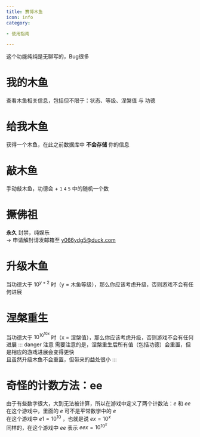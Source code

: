```yaml
---
title: 赛博木鱼
icon: info
category:

- 使用指南

---
```


这个功能纯纯是无聊写的，Bug很多

# 我的木鱼

查看木鱼相关信息，包括但不限于：状态、等级、涅槃值 与 功德

# 给我木鱼

获得一个木鱼，在此之前数据库中 **不会存储** 你的信息

# 敲木鱼

手动敲木鱼，功德会 + `1` `4` `5` 中的随机一个数

# 撅佛祖

**永久** 封禁，纯娱乐<br>
→ 申请解封请发邮箱至 y066ydg5@duck.com

# 升级木鱼

当功德大于 $10^{y+2}$ 时（y = 木鱼等级），那么你应该考虑升级，否则游戏不会有任何进展

# 涅槃重生

当功德大于 $10^{10^{10x}}$ 时（x = 涅槃值），那么你应该考虑升级，否则游戏不会有任何进展
::: danger 注意
需要注意的是，涅槃重生后所有值（包括功德）会重置，但是相应的游戏进展会变得更快<br>
且虽然升级木鱼不会重置，但带来的益处很小
:::

# 奇怪的计数方法：ee

由于有些数字很大，大到无法被计算，所以在游戏中定义了两个计数法：_e_ 和 _ee_
在这个游戏中，里面的 _e_ 可不是平常数学中的 _e_ <br>
在这个游戏中 $e1 = 10^{10}$ ，也就是说 $ex = 10^{x}$ <br>
同样的，在这个游戏中 _ee_ 表示 $eex = 10^{10^{x}}$

